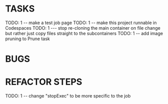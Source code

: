 # TASKS

TODO: 1 -- make a test job page
TODO: 1 -- make this project runnable in Codespaces
TODO: 1 --- stop re-cloning the main container on file change but rather just copy files
  straight to the subcontainers
TODO: 1 -- add image pruning to Prune task

# BUGS

# REFACTOR STEPS
TODO: 1 -- change "stopExec" to be more specific to the job
